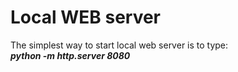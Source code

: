 # Local WEB server
The simplest way to start local web server is to type:
<br><i><b>python -m http.server 8080 </b></i>
  

